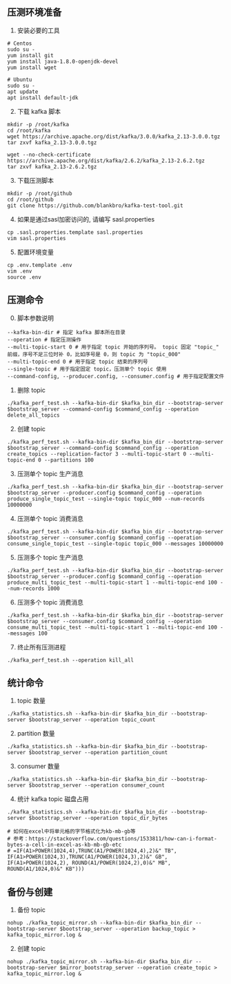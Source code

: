 ## 压测环境准备

1. 安装必要的工具

```shell
# Centos
sudo su -
yum install git
yum install java-1.8.0-openjdk-devel
yum install wget

# Ubuntu
sudo su -
apt update
apt install default-jdk
```

2. 下载 kafka 脚本

```shell
mkdir -p /root/kafka
cd /root/kafka
wget https://archive.apache.org/dist/kafka/3.0.0/kafka_2.13-3.0.0.tgz
tar zxvf kafka_2.13-3.0.0.tgz

wget --no-check-certificate https://archive.apache.org/dist/kafka/2.6.2/kafka_2.13-2.6.2.tgz
tar zxvf kafka_2.13-2.6.2.tgz
```

3. 下载压测脚本

```shell
mkdir -p /root/github
cd /root/github
git clone https://github.com/blankbro/kafka-test-tool.git
```

4. 如果是通过sasl加密访问的, 请编写 sasl.properties

```shell
cp .sasl.properties.template sasl.properties
vim sasl.properties
```

5. 配置环境变量

```shell
cp .env.template .env
vim .env
source .env
```

## 压测命令

0. 脚本参数说明

```shell
--kafka-bin-dir # 指定 kafka 脚本所在目录
--operation # 指定压测操作
--multi-topic-start 0 # 用于指定 topic 开始的序列号。 topic 固定 "topic_" 前缀，序号不足三位时补 0，比如序号是 0，则 topic 为 "topic_000"
--multi-topic-end 0 # 用于指定 topic 结束的序列号
--single-topic # 用于指定固定 topic，压测单个 topic 使用
--command-config, --producer.config, --consumer.config # 用于指定配置文件 
```

1. 删除 topic

```shell
./kafka_perf_test.sh --kafka-bin-dir $kafka_bin_dir --bootstrap-server $bootstrap_server --command-config $command_config --operation delete_all_topics
```

2. 创建 topic

```shell
./kafka_perf_test.sh --kafka-bin-dir $kafka_bin_dir --bootstrap-server $bootstrap_server --command-config $command_config --operation create_topics --replication-factor 3 --multi-topic-start 0 --multi-topic-end 0 --partitions 100
```

3. 压测单个 topic 生产消息

```shell
./kafka_perf_test.sh --kafka-bin-dir $kafka_bin_dir --bootstrap-server $bootstrap_server --producer.config $command_config --operation produce_single_topic_test --single-topic topic_000 --num-records 10000000
```

4. 压测单个 topic 消费消息

```shell
./kafka_perf_test.sh --kafka-bin-dir $kafka_bin_dir --bootstrap-server $bootstrap_server --consumer.config $command_config --operation consume_single_topic_test --single-topic topic_000 --messages 10000000
```

5. 压测多个 topic 生产消息

```shell
./kafka_perf_test.sh --kafka-bin-dir $kafka_bin_dir --bootstrap-server $bootstrap_server --producer.config $command_config --operation produce_multi_topic_test --multi-topic-start 1 --multi-topic-end 100 --num-records 1000
```

6. 压测多个 topic 消费消息

```shell
./kafka_perf_test.sh --kafka-bin-dir $kafka_bin_dir --bootstrap-server $bootstrap_server --consumer.config $command_config --operation consume_multi_topic_test --multi-topic-start 1 --multi-topic-end 100 --messages 100
```

7. 终止所有压测进程

```shell
./kafka_perf_test.sh --operation kill_all
```

## 统计命令

1. topic 数量

```shell
./kafka_statistics.sh --kafka-bin-dir $kafka_bin_dir --bootstrap-server $bootstrap_server --operation topic_count 
```

2. partition 数量

```shell
./kafka_statistics.sh --kafka-bin-dir $kafka_bin_dir --bootstrap-server $bootstrap_server --operation partition_count 
```

3. consumer 数量

```shell
./kafka_statistics.sh --kafka-bin-dir $kafka_bin_dir --bootstrap-server $bootstrap_server --operation consumer_count 
```

4. 统计 kafka topic 磁盘占用

```shell
./kafka_statistics.sh --kafka-bin-dir $kafka_bin_dir --bootstrap-server $bootstrap_server --operation topic_dir_bytes 

# 如何在excel中将单元格的字节格式化为kb-mb-gb等
# 参考：https://stackoverflow.com/questions/1533811/how-can-i-format-bytes-a-cell-in-excel-as-kb-mb-gb-etc
# =IF(A1>POWER(1024,4),TRUNC(A1/POWER(1024,4),2)&" TB", IF(A1>POWER(1024,3),TRUNC(A1/POWER(1024,3),2)&" GB", IF(A1>POWER(1024,2), ROUND(A1/POWER(1024,2),0)&" MB", ROUND(A1/1024,0)&" KB")))
```

## 备份与创建

1. 备份 topic

```shell
nohup ./kafka_topic_mirror.sh --kafka-bin-dir $kafka_bin_dir --bootstrap-server $bootstrap_server --operation backup_topic > kafka_topic_mirror.log &
```

2. 创建 topic

```shell
nohup ./kafka_topic_mirror.sh --kafka-bin-dir $kafka_bin_dir --bootstrap-server $mirror_bootstrap_server --operation create_topic > kafka_topic_mirror.log &
```